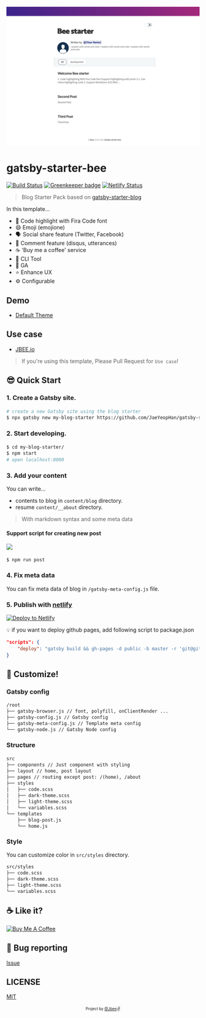 ![](./assets/screenshot-pc.png)

# gatsby-starter-bee

[![Build Status](https://travis-ci.org/JaeYeopHan/gatsby-starter-bee.svg?branch=master)](https://travis-ci.org/JaeYeopHan/gatsby-starter-bee) [![Greenkeeper badge](https://badges.greenkeeper.io/JaeYeopHan/gatsby-starter-bee.svg)](https://greenkeeper.io/)
[![Netlify Status](https://api.netlify.com/api/v1/badges/4b1962ce-6206-4d8f-9516-63be92294198/deploy-status)](https://app.netlify.com/sites/gatsby-starter-bee/deploys)

> Blog Starter Pack based on [gatsby-starter-blog](https://github.com/gatsbyjs/gatsby-starter-blog)

In this template...

- 💄 Code highlight with Fira Code font
- 😄 Emoji (emojione)
- 🗣 Social share feature (Twitter, Facebook)
- 💬 Comment feature (disqus, utterances)
- ☕ 'Buy me a coffee' service
- 🧙 CLI Tool
- 🤖 GA
- ⭐ Enhance UX
- ⚙ Configurable

## Demo

- [Default Theme](https://gatsby-starter-bee.netlify.com/)

## Use case

- [JBEE.io](http://jbee.io)

> If you're using this template, Please Pull Request for `Use case`!

## 😎 Quick Start

### 1. Create a Gatsby site.

```sh
# create a new Gatsby site using the blog starter
$ npx gatsby new my-blog-starter https://github.com/JaeYeopHan/gatsby-starter-bee
```

### 2. Start developing.

```sh
$ cd my-blog-starter/
$ npm start
# open localhost:8000
```

### 3. Add your content

You can write...

- contents to blog in `content/blog` directory.
- resume `content/__about` directory.

> With markdown syntax and some meta data

#### Support script for creating new post

![](assets/cli-tool-example.gif)

```sh
$ npm run post
```

### 4. Fix meta data

You can fix meta data of blog in `/gatsby-meta-config.js` file.

### 5. Publish with [netlify](https://netlify.com)

[![Deploy to Netlify](https://www.netlify.com/img/deploy/button.svg)](https://app.netlify.com/start/deploy?repository=https://github.com/JaeYeopHab/gatsby-starter-bee)

:bulb: if you want to deploy github pages, add following script to package.json

```json
"scripts": {
    "deploy": "gatsby build && gh-pages -d public -b master -r 'git@github.com:${your github id}/${github page name}.github.io.git'"
}
```

## 🧐 Customize!

### Gatsby config

```
/root
├── gatsby-browser.js // font, polyfill, onClientRender ...
├── gatsby-config.js // Gatsby config
├── gatsby-meta-config.js // Template meta config
└── gatsby-node.js // Gatsby Node config
```

### Structure

```
src
├── components // Just component with styling
├── layout // home, post layout
├── pages // routing except post: /(home), /about
├── styles
│   ├── code.scss
│   ├── dark-theme.scss
│   ├── light-theme.scss
│   └── variables.scss
└── templates
    ├── blog-post.js
    └── home.js
```

### Style

You can customize color in `src/styles` directory.

```
src/styles
├── code.scss
├── dark-theme.scss
├── light-theme.scss
└── variables.scss
```

## ☕ Like it?

<a href="https://www.buymeacoffee.com/jbee" target="_blank"><img src="https://www.buymeacoffee.com/assets/img/custom_images/purple_img.png" alt="Buy Me A Coffee" style="height: auto !important;width: auto !important;" ></a>

## :bug: Bug reporting

[Issue](https://github.com/JaeYeopHan/gatsby-starter-bee/issues)

## LICENSE

[MIT](./LICENSE)

<div align="center">

<sub><sup>Project by <a href="https://github.com/JaeYeopHan">@Jbee</a></sup></sub><small>✌</small>

</div>
